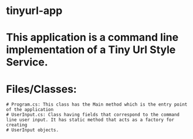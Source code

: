 # tinyurl-app
# This application is a command line implementation of a Tiny Url Style Service.

# Files/Classes:
    # Program.cs: This class has the Main method which is the entry point of the application
    # UserInput.cs: Class having fields that correspond to the command line user input. It has static method that acts as a factory for creating
    # UserInput objects.
